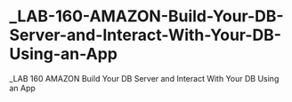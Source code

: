 # _LAB-160-AMAZON-Build-Your-DB-Server-and-Interact-With-Your-DB-Using-an-App
_LAB 160 AMAZON Build Your DB Server and Interact With Your DB Using an App

